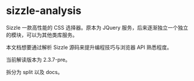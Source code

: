 # sizzle-analysis

Sizzle 一款高性能的 CSS 选择器。原本为 JQuery 服务，后来逐渐独立一个独立的模块，可以为其他类库服务。

本文档想要通过解析 Sizzle 源码来提升编程技巧与浏览器 API 熟悉程度。

当前解读版本为 2.3.7-pre。

拆分为 split 以及 docs。
